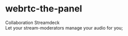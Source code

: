 # webrtc-the-panel
Collaboration Streamdeck  
Let your stream-moderators manage your audio for you;  
